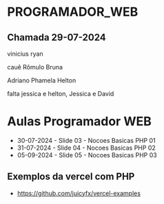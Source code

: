 # PROGRAMADOR_WEB

## Chamada 29-07-2024
vinicius 
ryan

cauê
Rômulo
Bruna

Adriano
Phamela
Helton

falta 
jessica e helton, Jessica e David


# Aulas Programador WEB
* 30-07-2024 - Slide 03 - Nocoes Basicas PHP 01
* 31-07-2024 - Slide 04 - Nocoes Basicas PHP 02
* 05-09-2024 - Slide 05 - Nocoes Basicas PHP 03

## Exemplos da vercel com PHP 
* https://github.com/juicyfx/vercel-examples 








